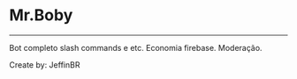 # Mr.Boby
---
Bot completo slash commands e etc.
Economia firebase.
Moderação.


Create by: JeffinBR
